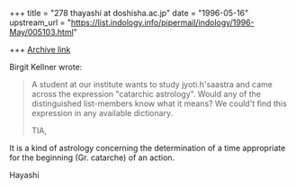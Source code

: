 +++
title = "278 thayashi at doshisha.ac.jp"
date = "1996-05-16"
upstream_url = "https://list.indology.info/pipermail/indology/1996-May/005103.html"

+++
[Archive link](https://list.indology.info/pipermail/indology/1996-May/005103.html)

Birgit Kellner wrote:
>A student at our institute wants to study jyoti.h'saastra and came across
>the expression "catarchic astrology". Would any of the distinguished
>list-members know what it means? We could't find this expression in any
>available dictionary. 
>
>TIA, 

It is a kind of astrology concerning the determination of a time
appropriate for the beginning (Gr. catarche) of an action.

Hayashi





